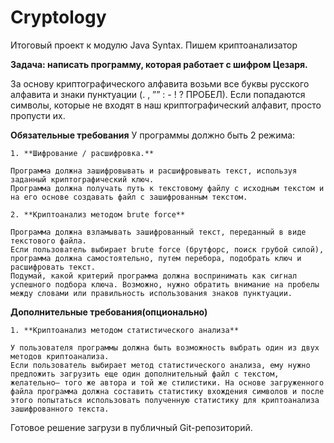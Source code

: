 # Cryptology
Итоговый проект к модулю Java Syntax. Пишем криптоанализатор

**Задача: написать программу, которая работает с шифром Цезаря.**

За основу криптографического алфавита возьми все буквы русского алфавита и знаки пунктуации (. , ”” : - ! ? ПРОБЕЛ). Если попадаются символы, которые не входят в наш криптографический алфавит, просто пропусти их.

**Обязательные требования**
У программы должно быть 2 режима:

    1. **Шифрование / расшифровка.** 

    Программа должна зашифровывать и расшифровывать текст, используя заданный криптографический ключ.
    Программа должна получать путь к текстовому файлу с исходным текстом и на его основе создавать файл с зашифрованным текстом.
    
    2. **Криптоанализ методом brute force**

    Программа должна взламывать зашифрованный текст, переданный в виде текстового файла.
    Если пользователь выбирает brute force (брутфорс, поиск грубой силой), программа должна самостоятельно, путем перебора, подобрать ключ и расшифровать текст.
    Подумай, какой критерий программа должна воспринимать как сигнал успешного подбора ключа. Возможно, нужно обратить внимание на пробелы между словами или правильность использования знаков пунктуации.

**Дополнительные требования(опционально)**

    1. **Криптоанализ методом статистического анализа**

    У пользователя программы должна быть возможность выбрать один из двух методов криптоанализа. 
    Если пользователь выбирает метод статистического анализа, ему нужно предложить загрузить еще один дополнительный файл с текстом, желательно— того же автора и той же стилистики. На основе загруженного файла программа должна составить статистику вхождения символов и после этого попытаться использовать полученную статистику для криптоанализа зашифрованного текста.

Готовое решение загрузи в публичный Git-репозиторий.